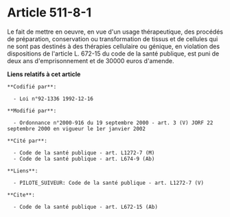 # Article 511-8-1

Le fait de mettre en oeuvre, en vue d'un usage thérapeutique, des procédés de préparation, conservation ou transformation de
tissus et de cellules qui ne sont pas destinés à des thérapies cellulaire ou génique, en violation des dispositions de
l'article L. 672-15 du code de la santé publique, est puni de deux ans d'emprisonnement et de 30000 euros d'amende.

**Liens relatifs à cet article**

	**Codifié par**:

	  - Loi n°92-1336 1992-12-16

	**Modifié par**:

	  - Ordonnance n°2000-916 du 19 septembre 2000 - art. 3 (V) JORF 22 septembre 2000 en vigueur le 1er janvier 2002

	**Cité par**:

	  - Code de la santé publique - art. L1272-7 (M)
	  - Code de la santé publique - art. L674-9 (Ab)

	**Liens**:

	  - PILOTE_SUIVEUR: Code de la santé publique - art. L1272-7 (V)

	**Cite**:

	  - Code de la santé publique - art. L672-15 (Ab)
